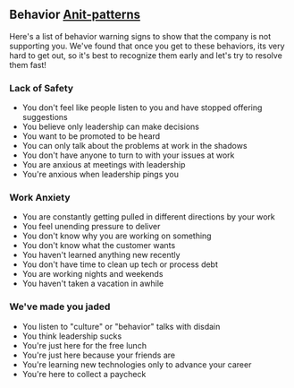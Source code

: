 ## Behavior [Anit-patterns](https://en.wikipedia.org/wiki/Anti-pattern)

Here's a list of behavior warning signs to show that the company is not supporting you.  We've found that once you get to these behaviors, its very hard to get out, so it's best to recognize them early and let's try to resolve them fast!

### Lack of Safety

* You don't feel like people listen to you and have stopped offering suggestions
* You believe only leadership can make decisions
* You want to be promoted to be heard
* You can only talk about the problems at work in the shadows
* You don't have anyone to turn to with your issues at work
* You are anxious at meetings with leadership
* You're anxious when leadership pings you

### Work Anxiety

* You are constantly getting pulled in different directions by your work
* You feel unending pressure to deliver
* You don't know why you are working on something
* You don't know what the customer wants
* You haven't learned anything new recently
* You don't have time to clean up tech or process debt
* You are working nights and weekends
* You haven't taken a vacation in awhile

### We've made you jaded

* You listen to "culture" or "behavior" talks with disdain
* You think leadership sucks
* You're just here for the free lunch
* You're just here because your friends are
* You're learning new technologies only to advance your career
* You're here to collect a paycheck
